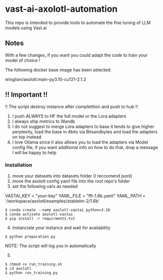 # vast-ai-axolotl-automation

This repo is intended to provide tools to automate the fine tuning of LLM models using Vast.ai 

## Notes

With a few changes, if you want you could adapt the code to train your model of choice !

The following docker base image has been selected:

winglian/axolotl:main-py3.10-cu121-2.1.2
[](https://cloud.vast.ai/templates/edit?templateHashId=886c5741378aa948e0e41edeac0caaab)


## !! Important !!

!! The script destroy instance after completition and push to hub !!

1) I push ALWAYS to HF the full model or the Lora adapters
2) I always ship metrics to Wandb
3) I do not suggest to merge Lora adapters to base it tends to give higher perplexity, load the base in 4bits via Bitsandbytes
   and load the adapters on top instead
4) I love Ollama since it also allows you to load the adapters via Model config file, if you want additional info on how to do that, drop a message I will be happy to help


### Installation

1) move your datasets into datasets folder (I reccomend jsonl)
2) move the axolotl config yaml file into the root repo's folder
3) set the following vars as needed
   
VASTAI_KEY = "your-key"
YAML_FILE = "fft-1.6b.yaml"
YAML_PATH = '/workspace/axolotl/examples/stablelm-2/1.6b'

```
$ conda create --name axolotl-vastai python=3.10
$ conda activate axolotl-vastai
$ pip install -r requirments.txt
```
4) Instanciate your instance and wait for availability
   
```
$ python preparation.py
```

NOTE: The script will log you in automatically

5)
```
$ chmod +x run_training.sh
$ cd axolotl
$ python run_training.py
```
 

